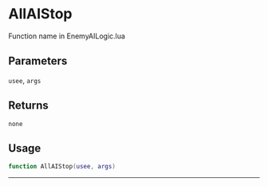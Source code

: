 # AllAIStop
Function name in EnemyAILogic.lua
## Parameters
`usee`, `args`
## Returns
`none`
## Usage
```lua
function AllAIStop(usee, args)
```
---
